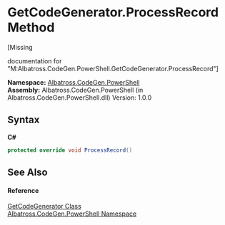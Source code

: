 # GetCodeGenerator.ProcessRecord Method 
 

\[Missing <summary> documentation for "M:Albatross.CodeGen.PowerShell.GetCodeGenerator.ProcessRecord"\]

**Namespace:**&nbsp;<a href="N_Albatross_CodeGen_PowerShell.md">Albatross.CodeGen.PowerShell</a><br />**Assembly:**&nbsp;Albatross.CodeGen.PowerShell (in Albatross.CodeGen.PowerShell.dll) Version: 1.0.0

## Syntax

**C#**<br />
``` C#
protected override void ProcessRecord()
```


## See Also


#### Reference
<a href="T_Albatross_CodeGen_PowerShell_GetCodeGenerator.md">GetCodeGenerator Class</a><br /><a href="N_Albatross_CodeGen_PowerShell.md">Albatross.CodeGen.PowerShell Namespace</a><br />